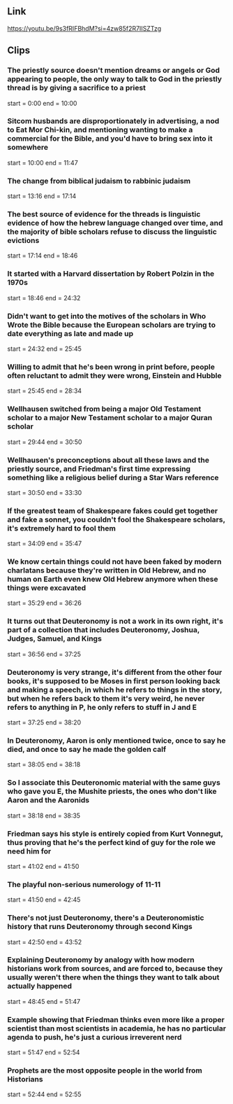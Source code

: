 ## Link
https://youtu.be/9s3fRIFBhdM?si=4zw85f2R7IISZTzg

## Clips

### The priestly source doesn't mention dreams or angels or God appearing to people, the only way to talk to God in the priestly thread is by giving a sacrifice to a priest
start = 0:00
end = 10:00

### Sitcom husbands are disproportionately in advertising, a nod to Eat Mor Chi-kin, and mentioning wanting to make a commercial for the Bible, and you'd have to bring sex into it somewhere 
start = 10:00
end = 11:47

### The change from biblical judaism to rabbinic judaism
start = 13:16
end = 17:14

### The best source of evidence for the threads is linguistic evidence of how the hebrew language changed over time, and the majority of bible scholars refuse to discuss the linguistic evictions 
start = 17:14
end = 18:46

### It started with a Harvard dissertation by Robert Polzin in the 1970s
start = 18:46
end = 24:32

### Didn't want to get into the motives of the scholars in Who Wrote the Bible because the European scholars are trying to date everything as late and made up
start = 24:32
end = 25:45

### Willing to admit that he's been wrong in print before, people often reluctant to admit they were wrong, Einstein and Hubble
start = 25:45
end = 28:34

### Wellhausen switched from being a major Old Testament scholar to a major New Testament scholar to a major Quran scholar
start = 29:44
end = 30:50

### Wellhausen's preconceptions about all these laws and the priestly source, and Friedman's first time expressing something like a religious belief during a Star Wars reference
start = 30:50
end = 33:30

### If the greatest team of Shakespeare fakes could get together and fake a sonnet, you couldn't fool the Shakespeare scholars, it's extremely hard to fool them
start = 34:09
end = 35:47

### We know certain things could not have been faked by modern charlatans because they're written in Old Hebrew, and no human on Earth even knew Old Hebrew anymore when these things were excavated
start = 35:29
end = 36:26

### It turns out that Deuteronomy is not a work in its own right, it's part of a collection that includes Deuteronomy, Joshua, Judges, Samuel, and Kings
start = 36:56
end = 37:25

### Deuteronomy is very strange, it's different from the other four books, it's supposed to be Moses in first person looking back and making a speech, in which he refers to things in the story, but when he refers back to them it's very weird, he never refers to anything in P, he only refers to stuff in J and E
start = 37:25
end = 38:20

### In Deuteronomy, Aaron is only mentioned twice, once to say he died, and once to say he made the golden calf
start = 38:05
end = 38:18

### So I associate this Deuteronomic material with the same guys who gave you E, the Mushite priests, the ones who don't like Aaron and the Aaronids
start = 38:18
end = 38:35

### Friedman says his style is entirely copied from Kurt Vonnegut, thus proving that he's the perfect kind of guy for the role we need him for
start = 41:02
end = 41:50

### The playful non-serious numerology of 11-11
start = 41:50
end = 42:45

### There's not just Deuteronomy, there's a Deuteronomistic history that runs Deuteronomy through second Kings
start = 42:50
end = 43:52

### Explaining Deuteronomy by analogy with how modern historians work from sources, and are forced to, because they usually weren't there when the things they want to talk about actually happened
start = 48:45
end = 51:47

### Example showing that Friedman thinks even more like a proper scientist than most scientists in academia, he has no particular agenda to push, he's just a curious irreverent nerd
start = 51:47
end = 52:54

### Prophets are the most opposite people in the world from Historians
start = 52:44
end = 52:55